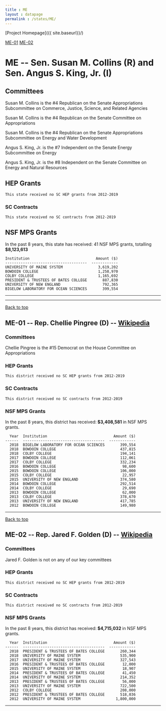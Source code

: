 ```yaml
---
title : ME
layout : datapage
permalink : /states/ME/
---
```

<a name="top"></a>
[Project Homepage]({{ site.baseurl}}/)


[ME-01](#ME-01)  [ME-02](#ME-02)  

# ME -- Sen. Susan M. Collins (R) and  Sen. Angus S. King, Jr. (I)
## Committees
Susan M. Collins is the #4 Republican on the Senate Appropriations Subcommittee on Commerce, Justice, Science, and Related Agencies 

Susan M. Collins is the #4 Republican on the Senate Committee on Appropriations 

Susan M. Collins is the #4 Republican on the Senate Appropriations Subcommittee on Energy and Water Development 

Angus S. King, Jr. is the #7 Independent on the Senate Energy Subcommittee on Energy 

Angus S. King, Jr. is the #8 Independent on the Senate Committee on Energy and Natural Resources 

## HEP Grants
```
This state received no SC HEP grants from 2012-2019
```
### SC Contracts
```
This state received no SC contracts from 2012-2019
```
## NSF MPS Grants
In the past 8 years, this state has received:
41 NSF MPS grants, totalling <b> $8,123,613</b>
```
Institution                              Amount ($)
-------------------------------------  ------------
UNIVERSITY OF MAINE SYSTEM                3,619,202
BOWDOIN COLLEGE                           1,258,970
COLBY COLLEGE                             1,165,692
PRESIDENT & TRUSTEES OF BATES COLLEGE       887,830
UNIVERSITY OF NEW ENGLAND                   792,365
BIGELOW LABORATORY FOR OCEAN SCIENCES       399,554
```
---
---
<a name="ME-01"></a>
[Back to top](#top)
## ME-01 -- Rep. Chellie Pingree (D) -- [Wikipedia](https://en.wikipedia.org/wiki/ME-01)
### Committees
Chellie Pingree is the #15 Democrat on the House Committee on Appropriations 

### HEP Grants
```
This district received no SC HEP grants from 2012-2019
```
### SC Contracts
```
This district received no SC contracts from 2012-2019
```
### NSF MPS Grants
In the past 8 years, this district has received:<b> $3,408,581 </b>in NSF MPS grants.
```
  Year  Institution                              Amount ($)
------  -------------------------------------  ------------
  2018  BIGELOW LABORATORY FOR OCEAN SCIENCES       399,554
  2018  BOWDOIN COLLEGE                             437,815
  2018  COLBY COLLEGE                               194,141
  2017  BOWDOIN COLLEGE                             112,061
  2017  COLBY COLLEGE                               332,234
  2016  BOWDOIN COLLEGE                              98,600
  2015  BOWDOIN COLLEGE                             106,000
  2015  COLBY COLLEGE                                22,957
  2015  UNIVERSITY OF NEW ENGLAND                   374,580
  2014  BOWDOIN COLLEGE                             292,514
  2014  COLBY COLLEGE                                29,690
  2013  BOWDOIN COLLEGE                              62,000
  2013  COLBY COLLEGE                               378,670
  2013  UNIVERSITY OF NEW ENGLAND                   417,785
  2012  BOWDOIN COLLEGE                             149,980
```
---
<a name="ME-02"></a>
[Back to top](#top)
## ME-02 -- Rep. Jared F. Golden (D) -- [Wikipedia](https://en.wikipedia.org/wiki/ME-02)
### Committees
Jared F. Golden is not on any of our key committees 

### HEP Grants
```
This district received no SC HEP grants from 2012-2019
```
### SC Contracts
```
This district received no SC contracts from 2012-2019
```
### NSF MPS Grants
In the past 8 years, this district has received:<b> $4,715,032 </b>in NSF MPS grants.
```
  Year  Institution                              Amount ($)
------  -------------------------------------  ------------
  2018  PRESIDENT & TRUSTEES OF BATES COLLEGE       260,344
  2018  UNIVERSITY OF MAINE SYSTEM                  535,900
  2017  UNIVERSITY OF MAINE SYSTEM                  327,543
  2016  PRESIDENT & TRUSTEES OF BATES COLLEGE        12,000
  2015  UNIVERSITY OF MAINE SYSTEM                   18,907
  2014  PRESIDENT & TRUSTEES OF BATES COLLEGE        41,450
  2014  UNIVERSITY OF MAINE SYSTEM                  214,352
  2013  PRESIDENT & TRUSTEES OF BATES COLLEGE        56,000
  2013  UNIVERSITY OF MAINE SYSTEM                  722,500
  2012  COLBY COLLEGE                               208,000
  2012  PRESIDENT & TRUSTEES OF BATES COLLEGE       518,036
  2012  UNIVERSITY OF MAINE SYSTEM                1,800,000
```
---
